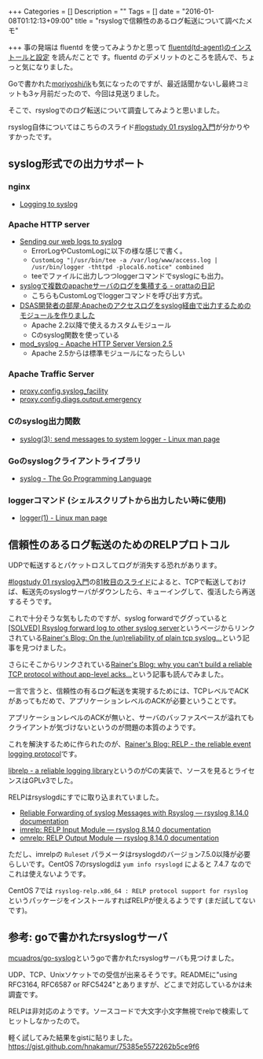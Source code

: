 +++
Categories = []
Description = ""
Tags = []
date = "2016-01-08T01:12:13+09:00"
title = "rsyslogで信頼性のあるログ転送について調べたメモ"

+++
事の発端は fluentd を使ってみようかと思って [fluentd(td-agent)のインストールと設定](http://changineer.info/server/logging/fluentd-td-agent.html) を読んだことで す。fluentd のデメリットのところを読んで、ちょっと気になりました。

Goで書かれた[moriyoshi/ik](https://github.com/moriyoshi/ik)も気になったのですが、最近話聞かないし最終コミットも3ヶ月前だったので、今回は見送りました。

そこで、rsyslogでのログ転送について調査してみようと思いました。

rsyslog自体についてはこちらのスライド[#logstudy 01 rsyslog入門](http://www.slideshare.net/ttkzw/logstudy01-rsyslog-primer)が分かりやすかったです。

## syslog形式での出力サポート

### nginx
* [Logging to syslog](http://nginx.org/en/docs/syslog.html)

### Apache HTTP server

* [Sending our web logs to syslog](http://www.fnal.gov/docs/products/apache/syslog_logs_notes.html)
    * ErrorLogやCustomLogに以下の様な感じで書く。
    * `CustomLog "|/usr/bin/tee -a /var/log/www/access.log | /usr/bin/logger -thttpd -plocal6.notice" combined`
    * teeでファイルに出力しつつloggerコマンドでsyslogにも出力。
* [syslogで複数のapacheサーバのログを集積する - orattaの日記](http://d.hatena.ne.jp/oratta/20101121/1290341166)
    * こちらもCustomLogでloggerコマンドを呼び出す方式。
* [DSAS開発者の部屋:Apacheのアクセスログをsyslog経由で出力するためのモジュールを作りました](http://dsas.blog.klab.org/archives/51500856.html)
    * Apache 2.2以降で使えるカスタムモジュール
    * Cのsyslog関数を使っている
* [mod_syslog - Apache HTTP Server Version 2.5](https://httpd.apache.org/docs/trunk/mod/mod_syslog.html)
    * Apache 2.5からは標準モジュールになったらしい

### Apache Traffic Server
* [proxy.config.syslog_facility](http://trafficserver.readthedocs.org/en/latest/admin-guide/files/records.config.en.html#proxy-config-syslog-facility)
* [proxy.config.diags.output.emergency](http://trafficserver.readthedocs.org/en/latest/admin-guide/files/records.config.en.html#proxy-config-diags-output-emergency)

###  Cのsyslog出力関数
* [syslog(3): send messages to system logger - Linux man page](http://linux.die.net/man/3/syslog)

### Goのsyslogクライアントライブラリ
* [syslog - The Go Programming Language](https://golang.org/pkg/log/syslog/)

### loggerコマンド (シェルスクリプトから出力したい時に使用)
* [logger(1) - Linux man page](http://linux.die.net/man/1/logger)

## 信頼性のあるログ転送のためのRELPプロトコル

UDPで転送するとパケットロスしてログが消失する恐れがあります。

[#logstudy 01 rsyslog入門](http://www.slideshare.net/ttkzw/logstudy01-rsyslog-primer)の[81枚目のスライド](http://www.slideshare.net/ttkzw/logstudy01-rsyslog-primer/81)によると、TCPで転送しておけば、転送先のsyslogサーバがダウンしたら、キューイングして、復活したら再送するそうです。

これで十分そうな気もしたのですが、syslog forwardでググっていると[\[SOLVED\] Rsyslog forward log to other syslog server](http://ubuntuforums.org/showthread.php?t=2151986)というページからリンクされている[Rainer's Blog: On the (un)reliability of plain tcp syslog...](http://blog.gerhards.net/2008/04/on-unreliability-of-plain-tcp-syslog.html)という記事を見つけました。

さらにそこからリンクされている[Rainer's Blog: why you can't build a reliable TCP protocol without app-level acks...](http://blog.gerhards.net/2008/05/why-you-cant-build-reliable-tcp.html)という記事も読んでみました。

一言で言うと、信頼性の有るログ転送を実現するためには、TCPレベルでACKがあってもだめで、アプリケーションレベルのACKが必要ということです。

アプリケーションレベルのACKが無いと、サーバのバッファスペースが溢れてもクライアントが気づけないというのが問題の本質のようです。

これを解決するために作られたのが、[Rainer's Blog: RELP - the reliable event logging protocol](http://blog.gerhards.net/2008/03/relp-reliable-event-logging-protocol.html)です。

[librelp - a reliable logging library](http://www.librelp.com/)というのがCの実装で、ソースを見るとライセンスはGPLv3でした。

RELPはrsyslogdにすでに取り込まれていました。

* [Reliable Forwarding of syslog Messages with Rsyslog — rsyslog 8.14.0 documentation](http://www.rsyslog.com/doc/v8-stable/tutorials/reliable_forwarding.html)
* [imrelp: RELP Input Module — rsyslog 8.14.0 documentation](http://www.rsyslog.com/doc/v8-stable/configuration/modules/imrelp.html?highlight=relp)
* [omrelp: RELP Output Module — rsyslog 8.14.0 documentation](http://www.rsyslog.com/doc/v8-stable/configuration/modules/omrelp.html?highlight=relp)

ただし、imrelpの `Ruleset` パラメータはrsyslogdのバージョン7.5.0以降が必要らしいです。CentOS 7のrsyslogdは `yum info rsyslogd` によると 7.4.7 なのでこれは使えないようです。

CentOS 7では `rsyslog-relp.x86_64 : RELP protocol support for rsyslog` というパッケージをインストールすればRELPが使えるようです (まだ試してないです)。


## 参考: goで書かれたrsyslogサーバ

[mcuadros/go-syslog](https://github.com/mcuadros/go-syslog)というgoで書かれたrsyslogサーバも見つけました。

UDP、TCP、Unixソケットでの受信が出来るそうです。READMEに"using RFC3164, RFC6587 or RFC5424"とありますが、どこまで対応しているかは未調査です。

RELPは非対応のようです。ソースコードで大文字小文字無視でrelpで検索してヒットしなかったので。

軽く試してみた結果をgistに貼りました。
https://gist.github.com/hnakamur/75385e5572262b5ce9f6
